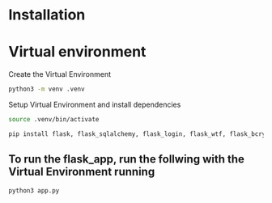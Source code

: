 # Installation

# Virtual environment

Create the Virtual Environment
```bash
python3 -m venv .venv
```

Setup Virtual Environment and install dependencies
```bash
source .venv/bin/activate
```
```bash
pip install flask, flask_sqlalchemy, flask_login, flask_wtf, flask_bcrypt, wtforms
```

## To run the flask_app, run the follwing with the Virtual Environment running
```bash
python3 app.py
```
